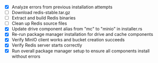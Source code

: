 - [x] Analyze errors from previous installation attempts
- [ ] Download redis-stable.tar.gz
- [ ] Extract and build Redis binaries
- [ ] Clean up Redis source files
- [x] Update drive component alias from "mc" to "minio" in installer.rs
- [x] Re-run package manager installation for drive and cache components
- [x] Verify MinIO client works and bucket creation succeeds
- [x] Verify Redis server starts correctly
- [x] Run overall package manager setup to ensure all components install without errors
